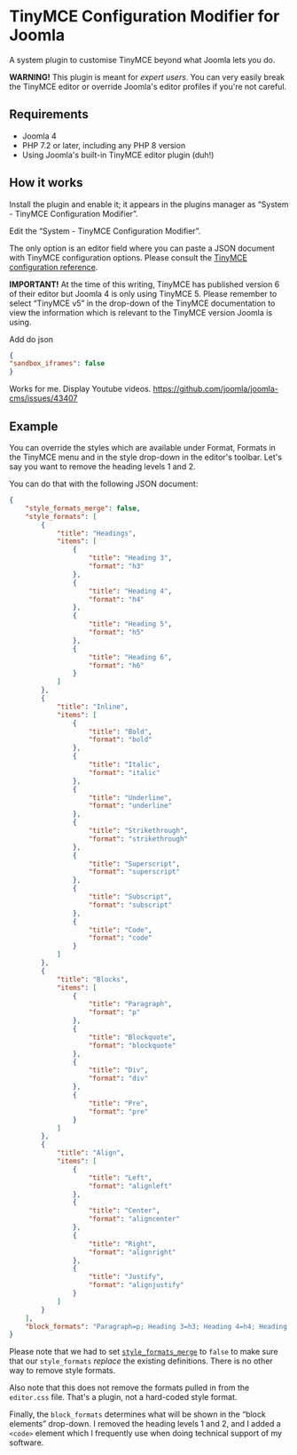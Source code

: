 # TinyMCE Configuration Modifier for Joomla

A system plugin to customise TinyMCE beyond what Joomla lets you do.

**WARNING!** This plugin is meant for _expert users_. You can very easily break the TinyMCE editor or override Joomla's editor profiles if you're not careful.

## Requirements

* Joomla 4
* PHP 7.2 or later, including any PHP 8 version
* Using Joomla's built-in TinyMCE editor plugin (duh!)

## How it works

Install the plugin and enable it; it appears in the plugins manager as “System - TinyMCE Configuration Modifier”.

Edit the “System - TinyMCE Configuration Modifier”.

The only option is an editor field where you can paste a JSON document with TinyMCE configuration options. Please consult the [TinyMCE configuration reference](https://www.tiny.cloud/docs/configure/).

**IMPORTANT!** At the time of this writing, TinyMCE has published version 6 of their editor but Joomla 4 is only using TinyMCE 5. Please remember to select “TinyMCE v5” in the drop-down of the TinyMCE documentation to view the information which is relevant to the TinyMCE version Joomla is using.

Add do json
```json
{
"sandbox_iframes": false
}
```
Works for me. Display Youtube videos. https://github.com/joomla/joomla-cms/issues/43407

## Example

You can override the styles which are available under Format, Formats in the TinyMCE menu and in the style drop-down in the editor's toolbar. Let's say you want to remove the heading levels 1 and 2.

You can do that with the following JSON document:

```json
{
    "style_formats_merge": false,
    "style_formats": [
        {
            "title": "Headings",
            "items": [
                {
                    "title": "Heading 3",
                    "format": "h3"
                },
                {
                    "title": "Heading 4",
                    "format": "h4"
                },
                {
                    "title": "Heading 5",
                    "format": "h5"
                },
                {
                    "title": "Heading 6",
                    "format": "h6"
                }
            ]
        },
        {
            "title": "Inline",
            "items": [
                {
                    "title": "Bold",
                    "format": "bold"
                },
                {
                    "title": "Italic",
                    "format": "italic"
                },
                {
                    "title": "Underline",
                    "format": "underline"
                },
                {
                    "title": "Strikethrough",
                    "format": "strikethrough"
                },
                {
                    "title": "Superscript",
                    "format": "superscript"
                },
                {
                    "title": "Subscript",
                    "format": "subscript"
                },
                {
                    "title": "Code",
                    "format": "code"
                }
            ]
        },
        {
            "title": "Blocks",
            "items": [
                {
                    "title": "Paragraph",
                    "format": "p"
                },
                {
                    "title": "Blockquote",
                    "format": "blockquote"
                },
                {
                    "title": "Div",
                    "format": "div"
                },
                {
                    "title": "Pre",
                    "format": "pre"
                }
            ]
        },
        {
            "title": "Align",
            "items": [
                {
                    "title": "Left",
                    "format": "alignleft"
                },
                {
                    "title": "Center",
                    "format": "aligncenter"
                },
                {
                    "title": "Right",
                    "format": "alignright"
                },
                {
                    "title": "Justify",
                    "format": "alignjustify"
                }
            ]
        }
    ],
	"block_formats": "Paragraph=p; Heading 3=h3; Heading 4=h4; Heading 5=h5; Heading 6=h6; Preformatted=pre; Code=code"
}
```

Please note that we had to set [`style_formats_merge`](https://www.tiny.cloud/docs/configure/editor-appearance/#style_formats_merge) to `false` to make sure that our `style_formats` _replace_ the existing definitions. There is no other way to remove style formats. 

Also note that this does not remove the formats pulled in from the `editor.css` file. That's a plugin, not a hard-coded style format.

Finally, the `block_formats` determines what will be shown in the “block elements” drop-down. I removed the heading levels 1 and 2, and I added a `<code>` element which I frequently use when doing technical support of my software.
